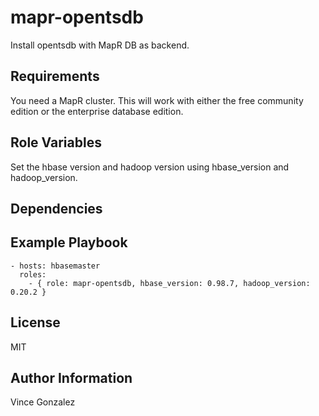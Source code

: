 mapr-opentsdb
=========

Install opentsdb with MapR DB as backend.

Requirements
------------

You need a MapR cluster. This will work with either the free community edition or the enterprise database edition.

Role Variables
--------------

Set the hbase version and hadoop version using hbase_version and hadoop_version.

Dependencies
------------



Example Playbook
----------------

	- hosts: hbasemaster
	  roles:
	    - { role: mapr-opentsdb, hbase_version: 0.98.7, hadoop_version: 0.20.2 }

License
-------

MIT

Author Information
------------------

Vince Gonzalez

